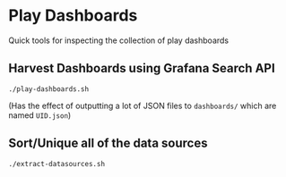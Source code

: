 # Play Dashboards

Quick tools for inspecting the collection of play dashboards

## Harvest Dashboards using Grafana Search API

`./play-dashboards.sh`

(Has the effect of outputting a lot of JSON files to `dashboards/` which are named `UID.json`)

## Sort/Unique all of the data sources

`./extract-datasources.sh`
